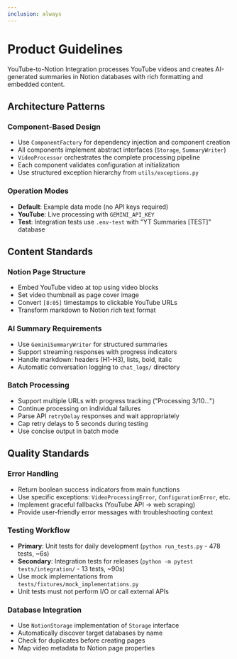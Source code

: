 ```yaml
---
inclusion: always
---
```


# Product Guidelines

YouTube-to-Notion Integration processes YouTube videos and creates AI-generated summaries in Notion databases with rich formatting and embedded content.

## Architecture Patterns

### Component-Based Design
- Use `ComponentFactory` for dependency injection and component creation
- All components implement abstract interfaces (`Storage`, `SummaryWriter`)
- `VideoProcessor` orchestrates the complete processing pipeline
- Each component validates configuration at initialization
- Use structured exception hierarchy from `utils/exceptions.py`

### Operation Modes
- **Default**: Example data mode (no API keys required)
- **YouTube**: Live processing with `GEMINI_API_KEY` 
- **Test**: Integration tests use `.env-test` with "YT Summaries [TEST]" database

## Content Standards

### Notion Page Structure
- Embed YouTube video at top using video blocks
- Set video thumbnail as page cover image
- Convert `[8:05]` timestamps to clickable YouTube URLs
- Transform markdown to Notion rich text format

### AI Summary Requirements
- Use `GeminiSummaryWriter` for structured summaries
- Support streaming responses with progress indicators
- Handle markdown: headers (H1-H3), lists, bold, italic
- Automatic conversation logging to `chat_logs/` directory

### Batch Processing
- Support multiple URLs with progress tracking ("Processing 3/10...")
- Continue processing on individual failures
- Parse API `retryDelay` responses and wait appropriately
- Cap retry delays to 5 seconds during testing
- Use concise output in batch mode

## Quality Standards

### Error Handling
- Return boolean success indicators from main functions
- Use specific exceptions: `VideoProcessingError`, `ConfigurationError`, etc.
- Implement graceful fallbacks (YouTube API → web scraping)
- Provide user-friendly error messages with troubleshooting context

### Testing Workflow
- **Primary**: Unit tests for daily development (`python run_tests.py` - 478 tests, ~6s)
- **Secondary**: Integration tests for releases (`python -m pytest tests/integration/` - 13 tests, ~90s)
- Use mock implementations from `tests/fixtures/mock_implementations.py`
- Unit tests must not perform I/O or call external APIs

### Database Integration
- Use `NotionStorage` implementation of `Storage` interface
- Automatically discover target databases by name
- Check for duplicates before creating pages
- Map video metadata to Notion page properties